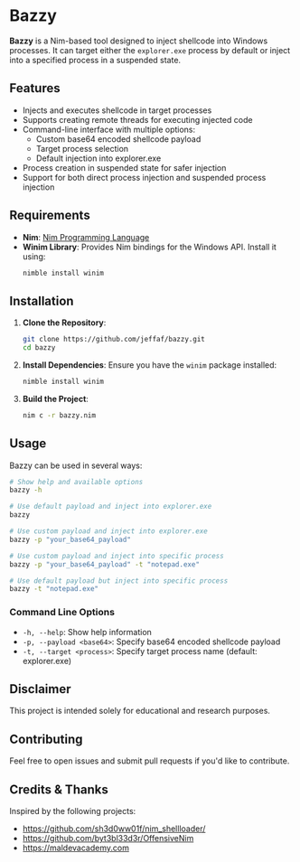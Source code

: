 
# Bazzy
**Bazzy** is a Nim-based tool designed to inject shellcode into Windows processes. It can target either the `explorer.exe` process by default or inject into a specified process in a suspended state.

## Features
- Injects and executes shellcode in target processes
- Supports creating remote threads for executing injected code
- Command-line interface with multiple options:
  - Custom base64 encoded shellcode payload
  - Target process selection
  - Default injection into explorer.exe
- Process creation in suspended state for safer injection
- Support for both direct process injection and suspended process injection

## Requirements
- **Nim**: [Nim Programming Language](https://nim-lang.org/)
- **Winim Library**: Provides Nim bindings for the Windows API. Install it using:
  ```bash
  nimble install winim
  ```

## Installation
1. **Clone the Repository**:
   ```bash
   git clone https://github.com/jeffaf/bazzy.git
   cd bazzy
   ```
2. **Install Dependencies**:
   Ensure you have the `winim` package installed:
   ```bash
   nimble install winim
   ```
3. **Build the Project**:
   ```bash
   nim c -r bazzy.nim
   ```

## Usage
Bazzy can be used in several ways:

```bash
# Show help and available options
bazzy -h

# Use default payload and inject into explorer.exe
bazzy

# Use custom payload and inject into explorer.exe
bazzy -p "your_base64_payload"

# Use custom payload and inject into specific process
bazzy -p "your_base64_payload" -t "notepad.exe"

# Use default payload but inject into specific process
bazzy -t "notepad.exe"
```

### Command Line Options
- `-h, --help`: Show help information
- `-p, --payload <base64>`: Specify base64 encoded shellcode payload
- `-t, --target <process>`: Specify target process name (default: explorer.exe)

## Disclaimer
This project is intended solely for educational and research purposes. 

## Contributing
Feel free to open issues and submit pull requests if you'd like to contribute.

## Credits & Thanks
Inspired by the following projects:
- https://github.com/sh3d0ww01f/nim_shellloader/
- https://github.com/byt3bl33d3r/OffensiveNim
- https://maldevacademy.com
```
